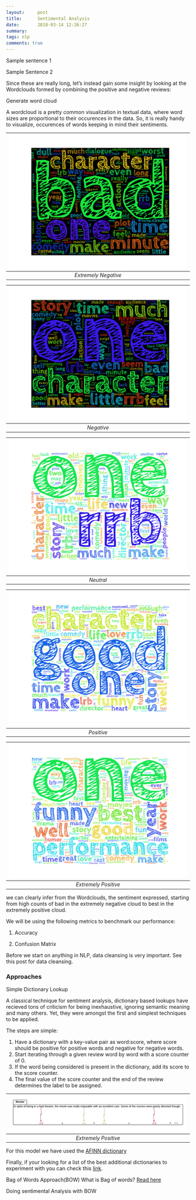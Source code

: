 ```yaml
---
layout:     post
title:      Sentimental Analysis
date:       2018-03-14 12:26:27
summary:   
tags: nlp
comments: true
---
```


Sample sentence 1

<script src="https://gist.github.com/x0v/53d644f0d78b009d5802334a4e9fd726.js"></script>

Sample Sentence 2
<script src="https://gist.github.com/x0v/36fedf434781e93dfe21e3b3d31eb4d6.js"></script>

<!--break-->

Since these are really long, let’s instead gain some insight by looking at the Wordclouds formed by combining the positive and negative reviews:


Generate word cloud

<script src="https://gist.github.com/x0v/f44ef75b2ad2c6ae9d75ea3e86f71731.js"></script>


 A wordcloud is a pretty common visualization in textual data, where word sizes are proportional to their occurences in the data. So, it is really handy to visualize, occurences of words keeping in mind their sentiments.

| ![space-5.jpg](/images/313.png) | 
|:--:| 
| *Extremely Negative* |

| ![space-1.jpg](/images/312.png) | 
|:--:| 
| *Negative* |


| ![space-2.jpg](/images/314.png) | 
|:--:| 
| *Neutral* |


| ![space-3.jpg](/images/315.png) | 
|:--:| 
| *Positive* |

| ![space-4.jpg](/images/316.png) | 
|:--:| 
| *Extremely Positive* |


we can clearly infer from the Wordclouds, the sentiment expressed, starting from high counts of bad in the extremely negative cloud to best in the extremely positive cloud.


We will be using the following metrics to benchmark our performance:

1. Accuracy

2. Confusion Matrix


Before we start on anything in NLP, data cleansing is very important.
See this post for data cleansing.


### Approaches

Simple Dictionary Lookup

A classical technique for sentiment analysis, dictionary based lookups have recieved tons of criticism for being inexhaustive, ignoring semantic meaning and many others. Yet, they were amongst the first and simplest techniques to be applied.

The steps are simple:

1. Have a dictionary with a key-value pair as word:score, where score should be positive for positive words and negative for negative words.
2. Start iterating through a given review word by word with a score counter of 0.
3. If the word being considered is present in the dictionary, add its score to the score counter.
4. The final value of the score counter and the end of the review determines the label to be assigned.

| ![space.jpg](/images/DBSA.png) | 
|:--:| 
| *Extremely Positive* |


For this model we have used the [AFINN dictionary](http://www2.imm.dtu.dk/pubdb/views/publication_details.php?id=6010)

<script src="https://gist.github.com/x0v/2efe9ab0fa2e26ce7763e24017e15c68.js"></script>

Finally, if your looking for a list of the best additional dictionaries to experiment with you can check this [link](https://stackoverflow.com/questions/4188706/sentiment-analysis-dictionaries).


Bag of Words Approach(BOW)
What is Bag of words? [Read here](https://imprashant.com/blog/2017/12/bag-of-words/)

Doing sentimental Analysis with BOW

<script src="https://gist.github.com/x0v/e1e522ef6f3c7dd48c3c0a2b1fff2c42.js"></script>




